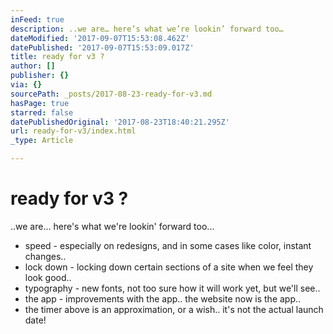 ```yaml
---
inFeed: true
description: ..we are… here’s what we’re lookin’ forward too…
dateModified: '2017-09-07T15:53:08.462Z'
datePublished: '2017-09-07T15:53:09.017Z'
title: ready for v3 ?
author: []
publisher: {}
via: {}
sourcePath: _posts/2017-08-23-ready-for-v3.md
hasPage: true
starred: false
datePublishedOriginal: '2017-08-23T18:40:21.295Z'
url: ready-for-v3/index.html
_type: Article

---
```

# ready for v3 ?

..we are... here's what we're lookin' forward too...

* speed - especially on redesigns, and in some cases like color, instant changes..
* lock down - locking down certain sections of a site when we feel they look good..
* typography - new fonts, not too sure how it will work yet, but we'll see..
* the app - improvements with the app.. the website now is the app..
* the timer above is an approximation, or a wish.. it's not the actual launch date!